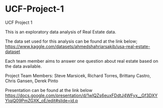 # UCF-Project-1
UCF Project 1

This is an exploratory data analysis of Real Estate data.

The data set used for this analysis can be found at the link below;
https://www.kaggle.com/datasets/ahmedshahriarsakib/usa-real-estate-dataset

Each team member aims to answer one question about real estate based on the data available.

Project Team Members:
  Steve Marsicek, 
  Richard Torres, 
  Brittany Castro, 
  Chris Gansen, 
  Derek Pinto

  Presentation can be found at the link below
  https://docs.google.com/presentation/d/1wlQZs6euxFDdtJ4WFyx__Gf3DXYYlqjQ09PmZGXK_oE/edit#slide=id.p
